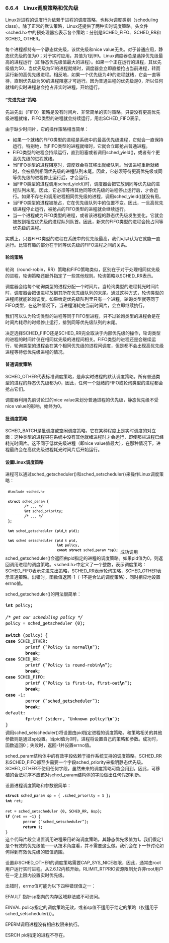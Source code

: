 ### 6.6.4　Linux调度策略和优先级

Linux对进程的调度行为依赖于进程的调度策略，也称为调度类别（scheduling class）。除了正常的默认策略，Linux还提供了两种实时调度策略。头文件<sched.h>中的预处理器宏表示各个策略：分别是SCHED_FIFO、SCHED_RR和SCHED_ OTHER。

每个进程都持有一个静态优先级，该优先级和nice value无关。对于普通应用，静态优先级的值为0；对于实时应用，其值为1到99。Linux调度器总是选择优先级最高的进程运行（即静态优先级值最大的进程）。如果一个正在运行的进程，其优先级值为50，当优先级为51的进程就绪时，调度器会立即直接抢占当前进程，转而运行新的高优先级进程。相反地，如果一个优先级为49的进程就绪，它会一直等待，直到优先级为50的进程阻塞才可运行。因为普通进程的优先级是0，所以任何就绪的实时进程总会抢占非实时进程，开始运行。

#### “先进先出”策略

先进先出（FIFO）策略是没有时间片、非常简单的实时策略。只要没有更高优先级进程就绪，FIFO类型的进程就会持续运行，用宏SCHED_FIFO表示。

由于缺少时间片，它的操作策略相当简单：

+ 如果一个就绪的FIFO类型的进程是系统中的最高优先级进程，它就会一直保持运行。特别地，当FIFO类型的进程就绪时，它就会立即抢占普通进程。
+ FIFO类型的进程会持续运行，直到阻塞或者调用sched_yield()，或者有个更高优先级的进程就绪。
+ 当FIFO类型的进程阻塞时，调度器会将其移出就绪队列。当该进程重新就绪时，会被插到相同优先级的进程队列末尾。因此，它必须等待更高优先级或同等优先级的进程停止运行后，才会运行。
+ 当FIFO类型的进程调用sched_yield()时，调度器会把它放到同等优先级的进程队列末尾，因此，它必须等待其他同等优先级的进程停止运行后，才会运行。如果不存在和调用进程相同优先级的进程，调用sched_yield()就没有用。
+ 当FIFO类型的进程被抢占，它在优先级队列中的位置不变。因此，一旦高优先级进程停止运行，被抢占的FIFO类型的进程就会继续运行。
+ 当一个进程成为FIFO类型的进程，或者该进程的静态优先级发生变化，它就会被放到相应优先级的进程队列队首。因此，新来的FIFO类型的进程会抢占同等优先级的进程。

实质上，只要FIFO类型的进程在系统中的优先级最高，我们可以认为它就能一直运行。比较有趣的部分在于同等优先级的FIFO进程之间的关系。

#### 轮询策略

轮询（round-robin，RR）策略和FIFO策略类似，区别在于对于处理相同优先级的进程，轮询策略还额外指定了一些其他规则。轮询策略以SCHED_RR表示。

调度器会给每个轮询类型的进程分配一个时间片。当轮询类型的进程耗光时间片时，调度器会把该进程放到其所在优先级队列的末尾。通过这种方式，轮询类型的进程间就能轮询调度。如果给定优先级队列里只有一个进程，轮询类型就等同于FIFO类型，在这种情况下，当进程消耗完当前时间片，会立即继续执行。

我们可以认为轮询类型的进程等同于FIFO型进程，只不过轮询类型的进程会是在时间片耗尽的时候停止运行，排到同等优先级队列的末尾。

决定选择SCHED_FIFO还是SCHED_RR完全取决于内部优先级的操作，轮询类型的进程的时间片仅在相同优先级的进程间相关。FIFO类型的进程还是会继续运行，轮询类型的进程会在某个相同优先级的进程间调度，但是都不会出现高优先级进程等待低优先级进程的情况。

#### 普通调度策略

SCHED_OTHER代表标准调度策略，是非实时进程的默认调度策略。所有普通类型的进程的静态优先级都为0，因此，任何一个就绪的FIFO或轮询类型的进程都会抢占它们。

调度器利用先前讨论过的nice value来划分普通进程的优先级，静态优先级不受nice value的影响，始终为0。

#### 批调度策略

SCHED_BATCH是批调度或空闲调度策略，它在某种程度上是实时调度的对立面：这种类型的进程只在系统中没有其他就绪进程时才会运行，即使那些进程已经耗光时间片。这不同于低优先级进程（即nice value值最大），在那种情况下，进程最终会在高优先级进程耗光时间片后开始运行。

#### 设置Linux调度策略

进程可以通过sched_getscheduler()和sched_setscheduler()来操作Linux调度策略：



![276.png](../images/276.png)
成功调用sched_getscheduler()会返回由pid指定的进程的调度策略。如果pid值为0，则返回调用进程的调度策略。<sched.h>中定义了一个整数，表示调度策略：SCHED_FIFO表示先进先出策略，SCHED_RR表示轮询策略，SCHED_OTHER表示普通策略。出错时，函数值返回-1（-1不是合法的调度策略），同时相应地设置errno值。

sched_getscheduler()的用法很简单：



![277.png](../images/277.png)
调用sched_setscheduler()将设置由pid指定进程的调度策略。和策略相关的其他参数则是通过sp设置。当pid值为0时，进程将设置自己的策略和参数。成功时，函数返回0；失败时，返回-1并设置errno值。

sched_param结构体中的有效字段依赖于操作系统支持的调度策略。SCHED_RR和SCHED_FIFO都至少需要一个字段sched_priority来指明静态优先级。SCHED_OTHER不使用任何字段，虽然未来的调度策略可能会用到。因此，可移植的合法程序不应该对sched_param结构体的字段做出任何假定判断。

设置进程调度策略和参数很简单：



![278.png](../images/278.png)
这个代码片段会设置调用进程采用轮询调度策略，其静态优先级值为1。我们假定1是个有效的优先级值——从技术角度看，并不需要这么做。我们会在下一节讨论如何得到有效优先级的取值范围。

设置非SCHED_OTHER的调度策略需要CAP_SYS_NICE权限，因此，通常由root用户运行实时进程。从2.6.12内核开始，RLIMIT_RTPRIO资源限制允许非root用户在一定上限内设置实时优先级。

出错时，errno值可能为以下四种错误值之一：

EFAULT 指针sp指向的内存区域非法或不可访问。

EINVAL policy指定的调度策略无效，或者sp值不适用于给定的策略（仅适用于sched_setscheduler()）。

EPERM调用进程没有相应权限来执行。

ESRCH pid指定的进程不存在。

